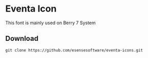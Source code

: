 # Eventa Icon
This font is mainly used on Berry 7 System

## Download
```
git clone https://github.com/esensesoftware/eventa-icons.git
```